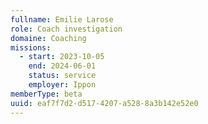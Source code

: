 ```yaml
---
fullname: Emilie Larose
role: Coach investigation
domaine: Coaching
missions:
  - start: 2023-10-05
    end: 2024-06-01
    status: service
    employer: Ippon
memberType: beta
uuid: eaf7f7d2-d517-4207-a528-8a3b142e52e0
---
```


